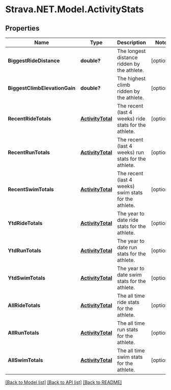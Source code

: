 # Strava.NET.Model.ActivityStats
## Properties

Name | Type | Description | Notes
------------ | ------------- | ------------- | -------------
**BiggestRideDistance** | **double?** | The longest distance ridden by the athlete. | [optional] 
**BiggestClimbElevationGain** | **double?** | The highest climb ridden by the athlete. | [optional] 
**RecentRideTotals** | [**ActivityTotal**](ActivityTotal.md) | The recent (last 4 weeks) ride stats for the athlete. | [optional] 
**RecentRunTotals** | [**ActivityTotal**](ActivityTotal.md) | The recent (last 4 weeks) run stats for the athlete. | [optional] 
**RecentSwimTotals** | [**ActivityTotal**](ActivityTotal.md) | The recent (last 4 weeks) swim stats for the athlete. | [optional] 
**YtdRideTotals** | [**ActivityTotal**](ActivityTotal.md) | The year to date ride stats for the athlete. | [optional] 
**YtdRunTotals** | [**ActivityTotal**](ActivityTotal.md) | The year to date run stats for the athlete. | [optional] 
**YtdSwimTotals** | [**ActivityTotal**](ActivityTotal.md) | The year to date swim stats for the athlete. | [optional] 
**AllRideTotals** | [**ActivityTotal**](ActivityTotal.md) | The all time ride stats for the athlete. | [optional] 
**AllRunTotals** | [**ActivityTotal**](ActivityTotal.md) | The all time run stats for the athlete. | [optional] 
**AllSwimTotals** | [**ActivityTotal**](ActivityTotal.md) | The all time swim stats for the athlete. | [optional] 

[[Back to Model list]](../README.md#documentation-for-models) [[Back to API list]](../README.md#documentation-for-api-endpoints) [[Back to README]](../README.md)

